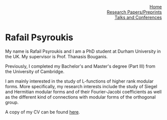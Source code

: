 <div style='text-align: right;'>
    <a href="https://chr34cpp.github.io">Home</a>
</div>

<div style='text-align: right;'>
  <a href="Research Papers-Preprints.md">Research Papers/Preprints</a>
</div>

<div style='text-align: right;'>
  <a href="Talks.md">Talks and Conferences</a>
</div>


# Rafail Psyroukis 

My name is Rafail Psyroukis and I am a PhD student at Durham University in the UK. My supervisor is Prof. Thanasis Bouganis.

Previously, I completed my Bachelor's and Master's degree (Part III) from the University of Cambridge.

I am mainly interested in the study of L-functions of higher rank modular forms. More specifically, my research interests include the study of Siegel and Hermitian modular forms and of their Fourier-Jacobi coefficients as well as the different kind of connections with modular forms of the orthogonal group.

A copy of my CV can be found [here](https://drive.google.com/file/d/1Im-QpxLNOzENiuYmCkz70eM0yM5cBCOu/view).
